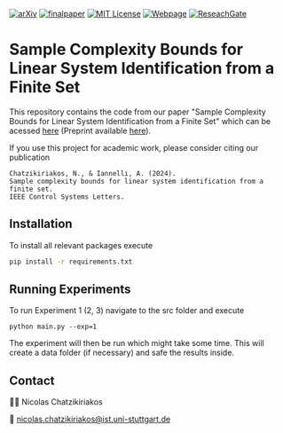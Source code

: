<!-- PROJECT SHIELDS -->
[![arXiv][arxiv-shield]][arxiv-url]
[![finalpaper][finalpaper-shield]][finalpaper-url]
[![MIT License][license-shield]][license-url]
[![Webpage][webpage-shield]][webpage-url]
[![ReseachGate][researchgate-shield]][researchgate-url]

# Sample Complexity Bounds for Linear System Identification from a Finite Set 
This repository contains the code from our paper "Sample Complexity Bounds for Linear System Identification from a Finite Set" which can be acessed [here](https://ieeexplore.ieee.org/abstract/document/10787218) (Preprint available [here](https://arxiv.org/abs/2409.18010)). 

If you use this project for academic work, please consider citing our publication 

    Chatzikiriakos, N., & Iannelli, A. (2024). 
    Sample complexity bounds for linear system identification from a finite set. 
    IEEE Control Systems Letters.

## Installation
To install all relevant packages execute 
```bash 
pip install -r requirements.txt
```

## Running Experiments
To run Experiment 1 (2, 3) navigate to the src folder and execute 
``` terminal
python main.py --exp=1
```
The experiment will then be run which might take some time. This will create a data folder (if necessary) and safe the results inside.

## Contact
🧑‍💻 Nicolas Chatzikiriakos 

📧 [nicolas.chatzikiriakos@ist.uni-stuttgart.de](mailto:nicolas.chatzikiriakos@ist.uni-stuttgart.de)


[license-shield]: https://img.shields.io/badge/License-MIT-T?style=flat&color=blue
[license-url]: https://github.com/col-tasas/2024-bounds-finite-set-ID/blob/main/LICENSE
[finalpaper-shield]: https://img.shields.io/badge/IEEE-Paper-T?style=flat&color=blue
[finalpaper-url]: https://ieeexplore.ieee.org/abstract/document/10787218
[webpage-shield]: https://img.shields.io/badge/Webpage-Nicolas%20Chatzikiriakos-T?style=flat&logo=codementor&color=green
[webpage-url]: https://nchatzikiriakos.github.io
[arxiv-shield]: https://img.shields.io/badge/arXiv-2409.11141-t?style=flat&logo=arxiv&logoColor=white&color=red
[arxiv-url]: https://arxiv.org/abs/2409.11141
[researchgate-shield]: https://img.shields.io/badge/ResearchGate-Nicolas%20Chatzikiriakos-T?style=flat&logo=researchgate&color=darkgreen
[researchgate-url]: https://www.researchgate.net/profile/Nicolas-Chatzikiriakos
